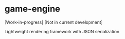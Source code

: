 # game-engine

[Work-in-progress] [Not in current development]

Lightweight rendering framework with JSON serialization.